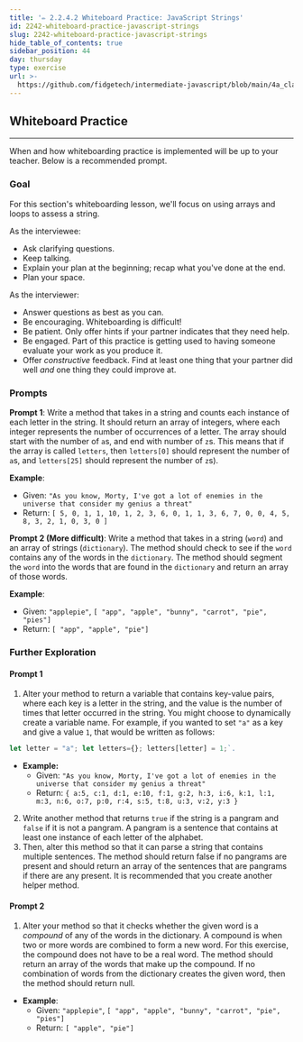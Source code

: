 ```yaml
---
title: '✏️ 2.2.4.2 Whiteboard Practice: JavaScript Strings'
id: 2242-whiteboard-practice-javascript-strings
slug: 2242-whiteboard-practice-javascript-strings
hide_table_of_contents: true
sidebar_position: 44
day: thursday
type: exercise
url: >-
  https://github.com/fidgetech/intermediate-javascript/blob/main/4a_classwork_whiteboarding_practice_javascript_strings.md
---
```


## Whiteboard Practice
---

When and how whiteboarding practice is implemented will be up to your teacher. Below is a recommended prompt.

### Goal

For this section's whiteboarding lesson, we'll focus on using arrays and loops to assess a string.

As the interviewee:

* Ask clarifying questions.
* Keep talking.
* Explain your plan at the beginning; recap what you've done at the end.
* Plan your space.

As the interviewer:

* Answer questions as best as you can.
* Be encouraging. Whiteboarding is difficult!
* Be patient. Only offer hints if your partner indicates that they need help.
* Be engaged. Part of this practice is getting used to having someone evaluate your work as you produce it.
* Offer _constructive_ feedback. Find at least one thing that your partner did well _and_ one thing they could improve at.

### Prompts

**Prompt 1**: Write a method that takes in a string and counts each instance of each letter in the string. It should return an array of integers, where each integer represents the number of occurrences of a letter. The array should start with the number of `a`s, and end with number of `z`s. This means that if the array is called `letters`, then `letters[0]` should represent the number of `a`s, and `letters[25]` should represent the number of `z`s).

**Example**:

* Given: `"As you know, Morty, I've got a lot of enemies in the universe that consider my genius a threat"`
* Return: `[ 5, 0, 1, 1, 10, 1, 2, 3, 6, 0, 1, 1, 3, 6, 7, 0, 0, 4, 5, 8, 3, 2, 1, 0, 3, 0 ]`


**Prompt 2 (More difficult)**: Write a method that takes in a string (`word`) and an array of strings (`dictionary`). The method should check to see if the `word` contains any of the words in the `dictionary`. The method should segment the `word` into the words that are found in the `dictionary` and return an array of those words.

**Example**:

* Given: `"applepie"`, `[ "app", "apple", "bunny", "carrot", "pie", "pies"]`
* Return: `[ "app", "apple", "pie"]`

### Further Exploration

#### Prompt 1

1. Alter your method to return a variable that contains key-value pairs, where each key is a letter in the string, and the value is the number of times that letter occurred in the string. You might choose to dynamically create a variable name. For example, if you wanted to set `"a"` as a key and give a value `1`, that would be written as follows:

```js 
let letter = "a"; let letters={}; letters[letter] = 1;`.   
```

  * **Example:** 
    * Given: `"As you know, Morty, I've got a lot of enemies in the universe that consider my genius a threat"`
    * Return: `{ a:5, c:1, d:1, e:10, f:1, g:2, h:3, i:6, k:1, l:1, m:3, n:6, o:7, p:0, r:4, s:5, t:8, u:3, v:2, y:3 }`


2. Write another method that returns `true` if the string is a pangram and `false` if it is not a pangram. A pangram is a sentence that contains at least one instance of each letter of the alphabet.
3. Then, alter this method so that it can parse a string that contains multiple sentences. The method should return false if no pangrams are present and should return an array of the sentences that are pangrams if there are any present. It is recommended that you create another helper method.
  
#### Prompt 2

1. Alter your method so that it checks whether the given word is a _compound_ of any of the words in the dictionary. A compound is when two or more words are combined to form a new word. For this exercise, the compound does not have to be a real word. The method should return an array of the words that make up the compound. If no combination of words from the dictionary creates the given word, then the method should return null. 
  * **Example**:
    * Given: `"applepie"`, `[ "app", "apple", "bunny", "carrot", "pie", "pies"]`
    * Return: `[ "apple", "pie"]`

